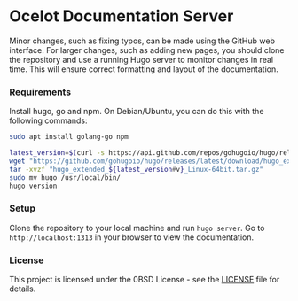 # Ocelot Documentation Server

Minor changes, such as fixing typos, can be made using the GitHub web interface. For larger changes, such as adding new pages, you should clone the repository and use a running Hugo server to monitor changes in real time. This will ensure correct formatting and layout of the documentation.

### Requirements

Install hugo, go and npm. On Debian/Ubuntu, you can do this with the following commands:

```bash
sudo apt install golang-go npm

latest_version=$(curl -s https://api.github.com/repos/gohugoio/hugo/releases/latest | grep -oP '"tag_name": "\K[^"]+')
wget "https://github.com/gohugoio/hugo/releases/latest/download/hugo_extended_${latest_version#v}_Linux-64bit.tar.gz"
tar -xvzf "hugo_extended_${latest_version#v}_Linux-64bit.tar.gz"
sudo mv hugo /usr/local/bin/
hugo version
```

### Setup

Clone the repository to your local machine and run `hugo server`. Go to `http://localhost:1313` in your browser to view the documentation.

### License

This project is licensed under the 0BSD License - see the [LICENSE](LICENSE) file for details.